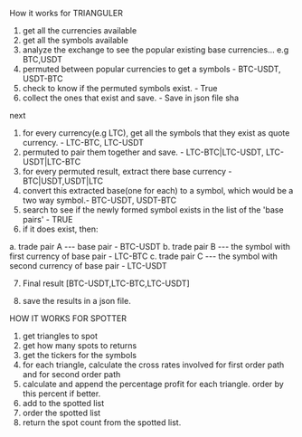 How it works for TRIANGULER
1. get all the currencies available
2. get all the symbols available
3. analyze the exchange to see the popular existing
base currencies... e.g BTC,USDT
4. permuted between popular currencies to get a symbols - BTC-USDT, USDT-BTC
5. check to know if the permuted symbols exist. - True
6. collect the ones that exist and save. - Save in json file sha

next
1. for every currency(e.g LTC), get all the symbols that they exist
as quote currency. - LTC-BTC, LTC-USDT
2. permuted to pair them together and save. - LTC-BTC|LTC-USDT, LTC-USDT|LTC-BTC
3. for every permuted result, extract there base currency - BTC|USDT,USDT|LTC
4. convert this extracted base(one for each) to a symbol,
which would be a two way symbol.- BTC-USDT, USDT-BTC
5. search to see if the newly formed symbol exists in the
list of the 'base pairs' - TRUE
6. if it does exist, then:

  a. trade pair A --- base pair - BTC-USDT
  b. trade pair B --- the symbol with first currency of base pair - LTC-BTC
  c. trade pair C --- the symbol with second currency of base pair - LTC-USDT

7. Final result [BTC-USDT,LTC-BTC,LTC-USDT]

8. save the results in a json file.

HOW IT WORKS FOR SPOTTER
1. get triangles to spot
2. get how many spots to returns
3. get the tickers for the symbols
4. for each triangle, calculate the cross rates involved
for first order path and for second order path
5. calculate and append the percentage profit for each triangle. order by this percent
if better.
5. add to the spotted list
6. order the spotted list
7. return the spot count from the spotted list.
